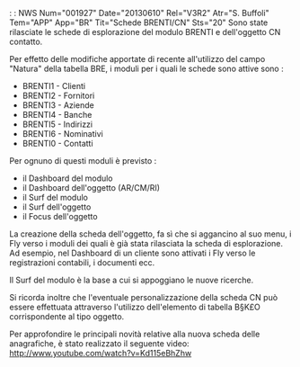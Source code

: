  :  : NWS Num="001927" Date="20130610" Rel="V3R2" Atr="S. Buffoli" Tem="APP" App="BR" Tit="Schede BRENTI/CN" Sts="20"
Sono state rilasciate le schede di esplorazione del modulo BRENTI e dell'oggetto CN contatto.

Per effetto delle modifiche apportate di recente all'utilizzo del campo "Natura" della tabella BRE,
i moduli per i quali le schede sono attive sono : 
-  BRENTI1 - Clienti
-  BRENTI2 - Fornitori
-  BRENTI3 - Aziende
-  BRENTI4 - Banche
-  BRENTI5 - Indirizzi
-  BRENTI6 - Nominativi
-  BRENTI0 - Contatti

Per ognuno di questi moduli è previsto : 
- il Dashboard del modulo
- il Dashboard dell'oggetto (AR/CM/RI)
- il Surf del modulo
- il Surf dell'oggetto
- il Focus dell'oggetto

La creazione della scheda dell'oggetto, fa sì che si aggancino al suo menu, i Fly verso i moduli dei
quali è già stata rilasciata la scheda di esplorazione.
Ad esempio, nel Dashboard di un cliente sono attivati i Fly verso le registrazioni contabili, i documenti ecc.

Il Surf del modulo è la base a cui si appoggiano le nuove ricerche.

Si ricorda inoltre che l'eventuale personalizzazione della scheda CN può essere effettuata attraverso l'utilizzo dell'elemento di tabella B§K£O corrispondente al tipo oggetto.

Per approfondire le principali novità relative alla nuova scheda delle anagrafiche, è stato realizzato il seguente video:   http://www.youtube.com/watch?v=Kd115eBhZhw 